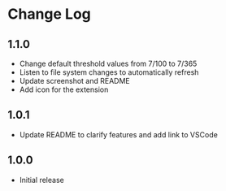# Change Log

## 1.1.0

- Change default threshold values from 7/100 to 7/365
- Listen to file system changes to automatically refresh
- Update screenshot and README
- Add icon for the extension


## 1.0.1

- Update README to clarify features and add link to VSCode

## 1.0.0

- Initial release
